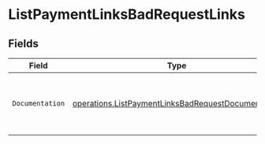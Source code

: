 # ListPaymentLinksBadRequestLinks


## Fields

| Field                                                                                                                    | Type                                                                                                                     | Required                                                                                                                 | Description                                                                                                              |
| ------------------------------------------------------------------------------------------------------------------------ | ------------------------------------------------------------------------------------------------------------------------ | ------------------------------------------------------------------------------------------------------------------------ | ------------------------------------------------------------------------------------------------------------------------ |
| `Documentation`                                                                                                          | [operations.ListPaymentLinksBadRequestDocumentation](../../models/operations/listpaymentlinksbadrequestdocumentation.md) | :heavy_check_mark:                                                                                                       | The URL to the generic Mollie API error handling guide.                                                                  |